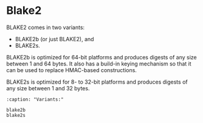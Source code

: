 # Blake2

BLAKE2 comes in two variants:

* BLAKE2b (or just BLAKE2), and
* BLAKE2s.

BLAKE2b is optimized for 64-bit platforms and produces digests of any size between 1 and 64 bytes.
It also has a build-in keying mechanism so that it can be used to replace HMAC-based constructions.

BLAKE2s is optimized for 8- to 32-bit platforms and produces digests of any size between 1 and 32 bytes.

```{toctree}
:caption: "Variants:"

blake2b
blake2s
```

